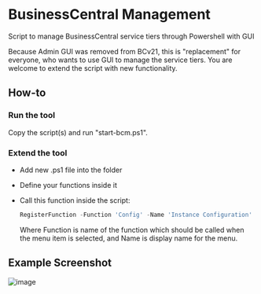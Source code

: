 # BusinessCentral Management

Script to manage BusinessCentral service tiers through Powershell with GUI

Because Admin GUI was removed from BCv21, this is "replacement" for everyone, who wants to use GUI to manage the service tiers. You are welcome to extend the script with new functionality.

## How-to

### Run the tool

Copy the script(s) and run "start-bcm.ps1".

### Extend the tool

- Add new .ps1 file into the folder
- Define your functions inside it
- Call this function inside the script:

  ```Powershell
  RegisterFunction -Function 'Config' -Name 'Instance Configuration'
  ```

  Where Function is name of the function which should be called when the menu item is selected, and Name is display name for the menu.

## Example Screenshot

![image](https://user-images.githubusercontent.com/110221/211776751-1ebe3500-9a63-470e-8e55-eb24047ee962.png)
